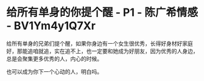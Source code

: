 # 给所有单身的你提个醒 - P1 - 陈广希情感 - BV1Ym4y1Q7Xr

给所有单身的兄弟们提个醒，如果你身边有一个女生很优秀，长得好身材好家庭好，那能追咱就追，实在追不上，也一定要和她成为好朋友，因为优秀的人身边，总是会聚集更多优秀的人，内心的时候。

也可以成为你下一个心动的人，明白吗。